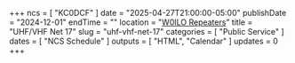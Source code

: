 +++
ncs = [ "KC0DCF" ]
date = "2025-04-27T21:00:00-05:00"
publishDate = "2024-12-01"
endTime = ""
location = "[W0ILO Repeaters](/radios/)"
title = "UHF/VHF Net 17"
slug = "uhf-vhf-net-17"
categories = [ "Public Service" ]
dates = [ "NCS Schedule" ]
outputs = [ "HTML", "Calendar" ]
updates = 0
+++
